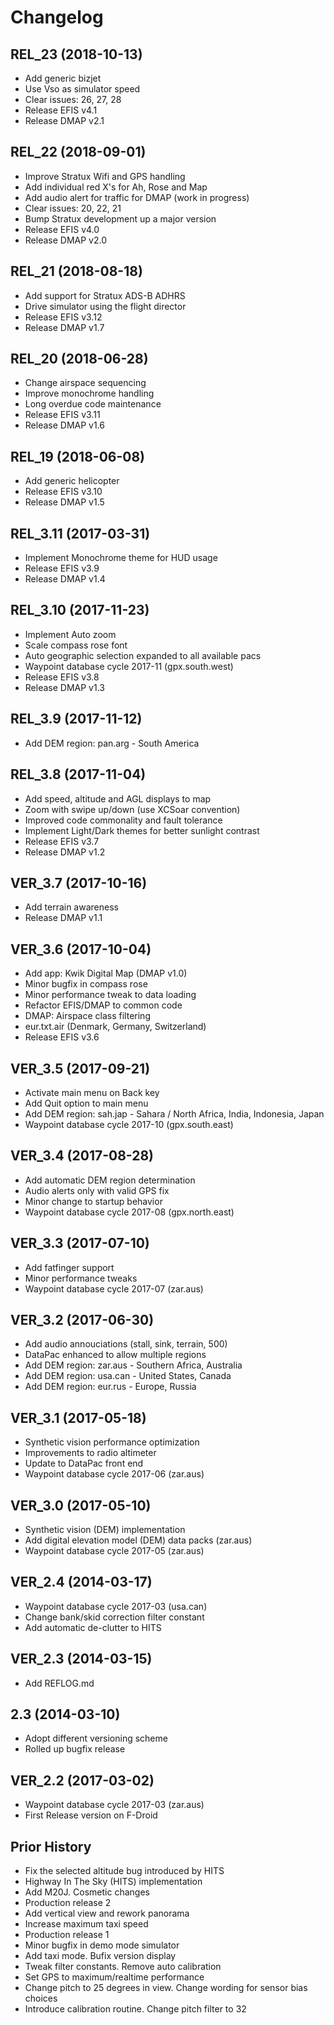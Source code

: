 Changelog
=========

REL_23 (2018-10-13)
------------------
* Add generic bizjet
* Use Vso as simulator speed
* Clear issues: 26, 27, 28
* Release EFIS v4.1
* Release DMAP v2.1

REL_22 (2018-09-01)
------------------
* Improve Stratux Wifi and GPS handling
* Add individual red X's for Ah, Rose and Map
* Add audio alert for traffic for DMAP (work in progress)
* Clear issues: 20, 22, 21
* Bump Stratux development up a major version
* Release EFIS v4.0
* Release DMAP v2.0

REL_21 (2018-08-18)
------------------
* Add support for Stratux ADS-B ADHRS 
* Drive simulator using the flight director
* Release EFIS v3.12
* Release DMAP v1.7

REL_20 (2018-06-28)
------------------
* Change airspace sequencing
* Improve monochrome handling
* Long overdue code maintenance
* Release EFIS v3.11
* Release DMAP v1.6

REL_19 (2018-06-08)
------------------
* Add generic helicopter
* Release EFIS v3.10
* Release DMAP v1.5

REL_3.11 (2017-03-31)
------------------
* Implement Monochrome theme for HUD usage
* Release EFIS v3.9
* Release DMAP v1.4

REL_3.10 (2017-11-23)
------------------
* Implement Auto zoom
* Scale compass rose font
* Auto geographic selection expanded to all available pacs
* Waypoint database cycle 2017-11 (gpx.south.west)
* Release EFIS v3.8
* Release DMAP v1.3

REL_3.9 (2017-11-12)
------------------
* Add DEM region: pan.arg - South America

REL_3.8 (2017-11-04)
------------------
* Add speed, altitude and AGL displays to map
* Zoom with swipe up/down (use XCSoar convention)
* Improved code commonality and fault tolerance
* Implement Light/Dark themes for better sunlight contrast
* Release EFIS v3.7
* Release DMAP v1.2

VER_3.7 (2017-10-16)
------------------
* Add terrain awareness
* Release DMAP v1.1

VER_3.6 (2017-10-04)
------------------
* Add app: Kwik Digital Map (DMAP v1.0)
* Minor bugfix in compass rose
* Minor performance tweak to data loading
* Refactor EFIS/DMAP to common code
* DMAP: Airspace class filtering
* eur.txt.air (Denmark, Germany, Switzerland)
* Release EFIS v3.6

VER_3.5 (2017-09-21)
------------------
* Activate main menu on Back key
* Add Quit option to main menu
* Add DEM region: sah.jap - Sahara / North Africa, India, Indonesia, Japan
* Waypoint database cycle 2017-10 (gpx.south.east)

VER_3.4 (2017-08-28)
------------------
* Add automatic DEM region determination
* Audio alerts only with valid GPS fix
* Minor change to startup behavior
* Waypoint database cycle 2017-08 (gpx.north.east)

VER_3.3 (2017-07-10)
------------------
* Add fatfinger support
* Minor performance tweaks
* Waypoint database cycle 2017-07 (zar.aus)

VER_3.2 (2017-06-30)
------------------
* Add audio annouciations (stall, sink, terrain, 500)
* DataPac enhanced to allow multiple regions
* Add DEM region: zar.aus - Southern Africa, Australia
* Add DEM region: usa.can - United States, Canada
* Add DEM region: eur.rus - Europe, Russia

VER_3.1 (2017-05-18)
------------------
* Synthetic vision performance optimization
* Improvements to radio altimeter
* Update to DataPac front end
* Waypoint database cycle 2017-06 (zar.aus)

VER_3.0 (2017-05-10)
------------------
* Synthetic vision (DEM) implementation
* Add digital elevation model (DEM) data packs (zar.aus)
* Waypoint database cycle 2017-05 (zar.aus)

VER_2.4 (2014-03-17)
------------------
* Waypoint database cycle 2017-03 (usa.can)
* Change bank/skid correction filter constant
* Add automatic de-clutter to HITS

VER_2.3 (2014-03-15)
------------------
* Add REFLOG.md 

2.3 (2014-03-10)
------------------
* Adopt different versioning scheme
* Rolled up bugfix release 

VER_2.2 (2017-03-02)
------------------
* Waypoint database cycle 2017-03 (zar.aus)
* First Release version on F-Droid

Prior History
------------------
* Fix the selected altitude bug introduced by HITS
* Highway In The Sky (HITS) implementation
* Add M20J. Cosmetic changes
* Production release 2
* Add vertical view and rework panorama
* Increase maximum taxi speed
* Production release 1
* Minor bugfix in demo mode simulator
* Add taxi mode. Bufix version display
* Tweak filter constants. Remove auto calibration
* Set GPS to maximum/realtime performance
* Change pitch to 25 degrees in view. Change wording for sensor bias choices
* Introduce calibration routine. Change pitch filter to 32